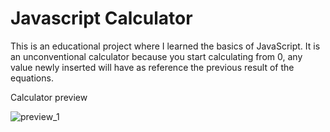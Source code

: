 # Javascript Calculator

   This is an educational project where I learned the basics of JavaScript. 
 It is an unconventional calculator because you start calculating from 0, any value newly inserted will have as reference the previous result of the equations.

Calculator preview 
 
![preview_1](https://user-images.githubusercontent.com/56932618/71529988-5154de80-28f0-11ea-99f0-e27dd81400d4.PNG)
